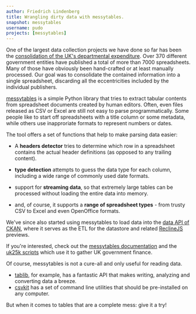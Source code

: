 ```yaml
---
author: Friedrich Lindenberg
title: Wrangling dirty data with messytables.
snapshot: messytables
username: pudo
projects: [messytables]
---
```


One of the largest data collection projects we have done so far
has been the [consolidation of the UK's departmental expenditure](http://openspending.org/resources/gb-spending/).
Over 370 different government entities have published a total
of more than 7000 spreadsheets. Many of those have obviously
been hand-crafted or at least manually processed. Our goal was to 
consolidate the contained information into a single 
spreadsheet, discarding all the eccentricities included by the individual
publishers.

[messytables](https://github.com/okfn/messytables) is a simple
Python library that tries to extract tabular contents from
spreadsheet documents created by human editors. Often, even files
released as CSV or Excel are still not easy to parse
programmatically. Some people like to start off spreadsheets with
a title column or some metadata, while others use inapproriate
formats to represent numbers or dates.

The tool offers a set of functions that help to make parsing data
easier:

* A **headers detector** tries to determine which row in a spreadsheet
  contains the actual header definitions (as opposed to any trailing
  content).

* **type detection** attempts to guess the data type for each column,
  including a wide range of commonly used date formats.

* support for **streaming data**, so that extremely large tables can
  be processed without loading the entire data into memory.

* and, of course, it supports a **range of spreadsheet types** - from
  trusty CSV to Excel and even OpenOffice formats.

We've since also started using messytables to load data into the
[data API of CKAN](http://ckan.org/2012/10/22/ckan-1-8-released/),
where it serves as the ETL for the datastore and related
[ReclineJS](http://reclinejs.com/) previews.

If you're interested, check out the [messytables documentation](https://messytables.readthedocs.io/en/latest/index.html)
and the [uk25k scripts](https://github.com/openspending/dpkg-uk25k/blob/master/extract.py)
which use it to gather UK government finance. 

Of course, messytables is not a cure-all and only useful for reading
data.

* [tablib](http://docs.python-tablib.org/en/latest/), for example, has
a fantastic API that makes writing, analyzing and converting data a
breeze.
* [csvkit](https://csvkit.readthedocs.io/en/latest/index.html) has a
set of command line utilities that should be pre-installed on any
computer.

But when it comes to tables that are a complete mess: give it a try!


